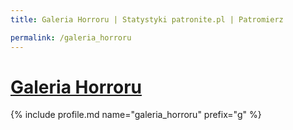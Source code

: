 ```yaml
---
title: Galeria Horroru | Statystyki patronite.pl | Patromierz

permalink: /galeria_horroru
---
```


# [Galeria Horroru](https://patronite.pl/galeria_horroru)

{% include profile.md name="galeria_horroru" prefix="g" %}
